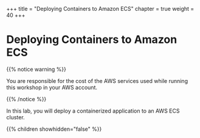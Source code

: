 +++
title = "Deploying Containers to Amazon ECS"
chapter = true
weight = 40
+++

# Deploying Containers to Amazon ECS

{{% notice warning %}}<p> You are responsible for the cost of the AWS services used while running this workshop in your AWS account.</p> {{% /notice %}}

In this lab, you will deploy a containerized application to an AWS ECS cluster.

{{% children showhidden="false" %}}
